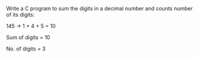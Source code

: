 Write a C program to sum the digits in a decimal number and counts number of its digits: 

145 -> 1 + 4 + 5 = 10

Sum of digits = 10

No. of digits = 3
